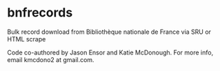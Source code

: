 # bnfrecords
Bulk record download from Bibliothèque nationale de France via SRU or HTML scrape

Code co-authored by Jason Ensor and Katie McDonough. For more info, email kmcdono2 at gmail.com.

